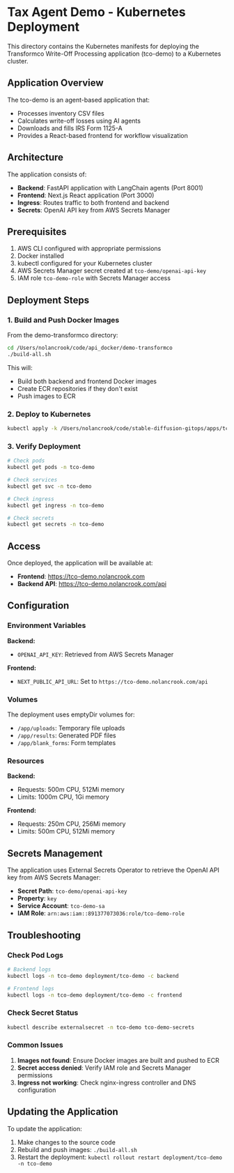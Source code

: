 # Tax Agent Demo - Kubernetes Deployment

This directory contains the Kubernetes manifests for deploying the Transformco Write-Off Processing application (tco-demo) to a Kubernetes cluster.

## Application Overview

The tco-demo is an agent-based application that:
- Processes inventory CSV files
- Calculates write-off losses using AI agents
- Downloads and fills IRS Form 1125-A
- Provides a React-based frontend for workflow visualization

## Architecture

The application consists of:
- **Backend**: FastAPI application with LangChain agents (Port 8001)
- **Frontend**: Next.js React application (Port 3000)
- **Ingress**: Routes traffic to both frontend and backend
- **Secrets**: OpenAI API key from AWS Secrets Manager

## Prerequisites

1. AWS CLI configured with appropriate permissions
2. Docker installed
3. kubectl configured for your Kubernetes cluster
4. AWS Secrets Manager secret created at `tco-demo/openai-api-key`
5. IAM role `tco-demo-role` with Secrets Manager access

## Deployment Steps

### 1. Build and Push Docker Images

From the demo-transformco directory:

```bash
cd /Users/nolancrook/code/api_docker/demo-transformco
./build-all.sh
```

This will:
- Build both backend and frontend Docker images
- Create ECR repositories if they don't exist
- Push images to ECR

### 2. Deploy to Kubernetes

```bash
kubectl apply -k /Users/nolancrook/code/stable-diffusion-gitops/apps/tco-demo/base
```

### 3. Verify Deployment

```bash
# Check pods
kubectl get pods -n tco-demo

# Check services
kubectl get svc -n tco-demo

# Check ingress
kubectl get ingress -n tco-demo

# Check secrets
kubectl get secrets -n tco-demo
```

## Access

Once deployed, the application will be available at:
- **Frontend**: https://tco-demo.nolancrook.com
- **Backend API**: https://tco-demo.nolancrook.com/api

## Configuration

### Environment Variables

**Backend:**
- `OPENAI_API_KEY`: Retrieved from AWS Secrets Manager

**Frontend:**
- `NEXT_PUBLIC_API_URL`: Set to `https://tco-demo.nolancrook.com/api`

### Volumes

The deployment uses emptyDir volumes for:
- `/app/uploads`: Temporary file uploads
- `/app/results`: Generated PDF files
- `/app/blank_forms`: Form templates

### Resources

**Backend:**
- Requests: 500m CPU, 512Mi memory
- Limits: 1000m CPU, 1Gi memory

**Frontend:**
- Requests: 250m CPU, 256Mi memory
- Limits: 500m CPU, 512Mi memory

## Secrets Management

The application uses External Secrets Operator to retrieve the OpenAI API key from AWS Secrets Manager:

- **Secret Path**: `tco-demo/openai-api-key`
- **Property**: `key`
- **Service Account**: `tco-demo-sa`
- **IAM Role**: `arn:aws:iam::891377073036:role/tco-demo-role`

## Troubleshooting

### Check Pod Logs

```bash
# Backend logs
kubectl logs -n tco-demo deployment/tco-demo -c backend

# Frontend logs
kubectl logs -n tco-demo deployment/tco-demo -c frontend
```

### Check Secret Status

```bash
kubectl describe externalsecret -n tco-demo tco-demo-secrets
```

### Common Issues

1. **Images not found**: Ensure Docker images are built and pushed to ECR
2. **Secret access denied**: Verify IAM role and Secrets Manager permissions
3. **Ingress not working**: Check nginx-ingress controller and DNS configuration

## Updating the Application

To update the application:

1. Make changes to the source code
2. Rebuild and push images: `./build-all.sh`
3. Restart the deployment: `kubectl rollout restart deployment/tco-demo -n tco-demo` 